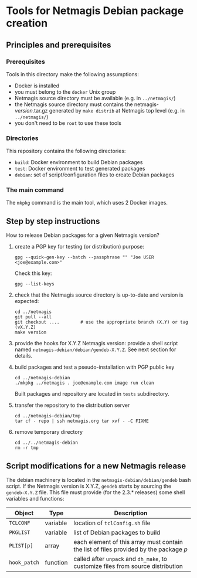 Tools for Netmagis Debian package creation
==========================================

Principles and prerequisites
----------------------------

### Prerequisites

Tools in this directory make the following assumptions:

  - Docker is installed
  - you must belong to the `docker` Unix group
  - Netmagis source directory must be available (e.g. in `../netmagis/`)
  - the Netmagis source directory must contains the netmagis-_version_.tar.gz
    generated by `make distrib` at Netmagis top level (e.g. in `../netmagis/`)
  - you don't need to be `root` to use these tools

### Directories

This repository contains the following directories:

  - `build`: Docker environment to build Debian packages
  - `test`: Docker environment to test generated packages
  - `debian`: set of script/configuration files to create Debian packages

### The main command

The `mkpkg` command is the main tool, which uses 2 Docker images.


Step by step instructions
-------------------------

How to release Debian packages for a given Netmagis version?

1. create a PGP key for testing (or distribution) purpose:

    ```
    gpg --quick-gen-key --batch --passphrase "" "Joe USER <joe@example.com>"
    ```

    Check this key:

    ```
    gpg --list-keys
    ```

2. check that the Netmagis source directory is up-to-date and version
    is expected:

    ```
    cd ../netmagis
    git pull --all
    git checkout ....        # use the appropriate branch (X.Y) or tag (vX.Y.Z)
    make version
    ```

3. provide the hooks for X.Y.Z Netmagis version: provide a shell script
    named `netmagis-debian/debian/gendeb-X.Y.Z`. See next section for
    details.

4. build packages and test a pseudo-installation with PGP public key

    ```
    cd ../netmagis-debian
    ./mkpkg ../netmagis . joe@example.com image run clean
    ```

    Built packages and repository are located in `tests` subdirectory.

5. transfer the repository to the distribution server

    ```
    cd ../netmagis-debian/tmp
    tar cf - repo | ssh netmagis.org tar xvf - -C FIXME
    ```

6. remove temporary directory

    ```
    cd ../../netmagis-debian
    rm -r tmp
    ```

Script modifications for a new Netmagis release
-----------------------------------------------

The debian machinery is located in the `netmagis-debian/debian/gendeb`
bash script. If the Netmagis version is X.Y.Z, `gendeb` starts by
sourcing the `gendeb-X.Y.Z` file. This file must provide (for the 2.3.*
releases) some shell variables and functions:
  
| Object | Type | Description |
|--------|------|-------------|
| `TCLCONF` | variable | location of `tclConfig.sh` file |
| `PKGLIST` | variable | list of Debian packages to build |
| `PLIST[p]` | array | each element of this array must contain the list of files provided by the package *p* |
| `hook_patch` | function | called after `unpack` and `dh_make`, to customize files from source distribution |
